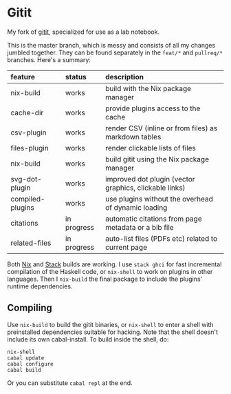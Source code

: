 Gitit
=====

My fork of [gitit](https://github.com/jgm/gitit), specialized for use as a lab notebook.

This is the master branch, which is messy and consists of all my changes
jumbled together. They can be found separately in the `feat/*` and `pullreq/*`
branches. Here's a summary:

| feature          | status      | description                                            |
|:-----------------|:------------|:-------------------------------------------------------|
| nix-build        | works       | build with the Nix package manager                     |
| cache-dir        | works       | provide plugins access to the cache                    |
| csv-plugin       | works       | render CSV (inline or from files) as markdown tables   |
| files-plugin     | works       | render clickable lists of files                        |
| nix-build        | works       | build gitit using the Nix package manager              |
| svg-dot-plugin   | works       | improved dot plugin (vector graphics, clickable links) |
| compiled-plugins | works       | use plugins without the overhead of dynamic loading    |
| citations        | in progress | automatic citations from page metadata or a bib file   |
| related-files    | in progress | auto-list files (PDFs etc) related to current page     |

Both [Nix](https://nixos.org/nix) and [Stack](https://www.haskellstack.org/)
builds are working. I use `stack ghci` for fast incremental compilation of the
Haskell code, or `nix-shell` to work on plugins in other languages. Then I
`nix-build` the final package to include the plugins' runtime dependencies.

Compiling
---------

Use `nix-build` to build the gitit binaries, or `nix-shell`
to enter a shell with preinstalled dependencies suitable for hacking.
Note that the shell doesn't include its own cabal-install.
To build inside the shell, do:

    nix-shell
    cabal update
    cabal configure
    cabal build

Or you can substitute `cabal repl` at the end.
